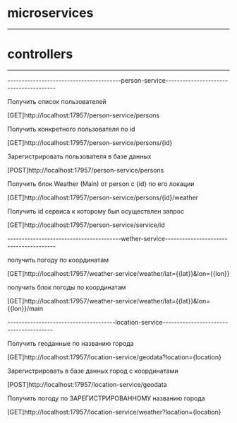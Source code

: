 # microservices
---------------------------------------------------------------------------------------------
#                                        controllers                                        #
---------------------------------------------------------------------------------------------


----------------------------------------person-service---------------------------------------

Получить список пользователей

[GET]http://localhost:17957/person-service/persons

Получить конкретного пользователя по id

[GET]http://localhost:17957/person-service/persons/{id}

Зарегистрировать пользователя в базе данных

[POST]http://localhost:17957/person-service/persons

Получить блок Weather (Main) от person с {id} по его локации

[GET]http://localhost:17957/person-service/persons/{id}/weather

Получить id сервиса к которому был осуществлен запрос

[GET]http://localhost:17957/person-service/service/id


----------------------------------------wether-service---------------------------------------

получить погоду по координатам

[GET]http://localhost:17957/weather-service/weather/lat={{lat}}&lon={{lon}}

получить блок погоды по координатам

[GET]http://localhost:17957/weather-service/weather/lat={{lat}}&lon={{lon}}/main


--------------------------------------location-service---------------------------------------

Получить геоданные по названию города

[GET]http://localhost:17957/location-service/geodata?location={location}

Зарегистрировать в базе данных город с координатами

[POST]http://localhost:17957/location-service/geodata

Получить погоду по ЗАРЕГИСТРИРОВАННОМУ названию города

[GET]http://localhost:17957/location-service/weather?location={location}
